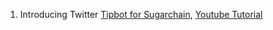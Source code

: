 1. Introducing Twitter [Tipbot for Sugarchain](https://twitter.com/sugarchain_sato?s=20), [Youtube Tutorial](https://t.co/jm34QXtllv?amp=1)
